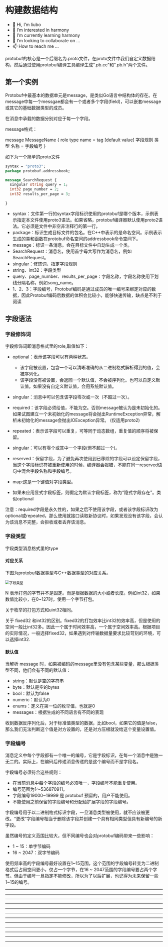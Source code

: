 # 构建数据结构

* 👋 Hi, I’m liubo
* 👀 I’m interested in harmony
* 🌱 I’m currently learning harmony
* 💞️ I’m looking to collaborate on ...
* 📫 How to reach me ...



protobuf的核心是一个后缀名为.proto文件，在proto文件中我们自定义数据结构，然后通过使用protobuf编译工具编译生成".pb.cc"和".pb.h"两个文件。

## 第一个实例

Protobuf中最基本的数据单元是message，是类似Go语言中结构体的存在。在message中每一个messgae都会有一个或者多个字段(field)，可以嵌套message或其它的基础数据类型的成员。

在消息中承载的数据分别对应于每一个字段。

message格式：

message MessageName {
    role type name = tag [default value]
    字段规则 类型 名称 = 字段编号
}



如下为一个简单的proto文件

```protobuf
syntax = "proto3";
package protobuf.addressbook;

message SearchRequest {
  singular string query = 1;
  int32 page_number = 2;
  int32 results_per_page = 3;
  
}
```

- syntax：文件第一行的syntax字段标识使用的protobuf是哪个版本，示例表示指定本文件使用proto3语法。如果省略，protobuf编译器默认使用proto2语法。它必须是文件中非空非注释行的第一行。
- package：标识生成目标文件的包名。在C++中表示的是命名空间。示例表示生成的类和函数在protobuf命名空间的addressbook命令空间下。
- message：标识一条消息。会在目标文件中自动生成一个类。
- SearchRequest：消息名，使用首字母大写作为消息名，例如SearchRequest。
- singular：修饰词，指定字段规则
- string、int32：字段类型
- query、page_number、results_per_page：字段名称，字段名称使用下划线分隔名称，例如song_name。
- 1、2、3：字段编号，Protobuf编码是通过成员的唯一编号来绑定对应的数据，因此Protobuf编码后数据的体积会比较小，能够快速传输，缺点是不利于阅读



## 字段语法

### 字段修饰词

字段修饰词即消息格式里的role,取值如下：

- optional：表示该字段可以有两种状态。
  - 该字段被设置，包含一个可以清晰准确的从二进制格式解析得到的值，会被序列化。
  - 该字段没有被设置，会返回一个默认值，不会被序列化。也可以自定义默认值。如果没有自定义默认值，会用系统默认值。

- singular：消息中可以包含该字段零次或⼀次（不超过⼀次）。
- required：该字段必须给值，不能为空。否则message被认为是未初始化的。如果试图建立一个未初始化的message将会抛出RuntimeException异常，解析未初始化的message会抛出IOException异常。 (仅适用proto2)
- repeated：表示该字段可以重复，可等同于动态数组，重复值的顺序将被保留。
- singular：可以有零个或其中一个字段(但不超过一个)。
- reserved：保留字段，为了避免再次使用到已移除的字段可以设定保留字段，当这个字段标识符被重新使用的时候，编译器会报错，不能在同一reserved语句中混合字段名称和字段编号。
- map:这是一个键值对字段类型。
- 如果未应用显式字段标签，则假定为默认字段标签，称为“隐式字段存在”。类似optional

注意：required字段是永久性的，如果之后不使用该字段，或者该字段标识改为optional或repeated，那么使用就接口读取新协议时，如果发现没有该字段，会认为该消息不完整，会拒收或者丢弃该消息。





### 字段类型

字段类型消息格式里的type

#### 对应关系

下图为protobuf数据类型与C++数据类型的对应关系。



<img src="/home/liubo/00-liubo/project_my/Protobuf_tutorial/picture/字段类型.png" alt="字段类型" style="zoom:80%;" />



N 表示打包的字节并不是固定。而是根据数据的大小或者长度。例如int32，如果数值比较小，在0~127时，使用一个字节打包。

关于枚举的打包方式和uint32相同。

关于 fixed32  和int32的区别。fixed32的打包效率比int32的效率高，但是使用的空间一般比int32多。因此一个属于时间效率高，一个属于空间效率高。根据项目的实际情况，一般选择fixed32，如果遇到对传输数据量要求比较苛刻的环境，可以选择int32.

#### 默认值

当解析 message 时，如果被编码的message里没有包含某些变量，那么根据类型不同，他们会有不同的默认值：

- string：默认是空的字符串
- byte：默认是空的bytes
- bool：默认为false
- numeric：默认为0
- enums：定义在第一位的枚举值，也就是0
- messages：根据生成的不同语言有不同的表现



收到数据反序列化后，对于标准值类型的数据，比如bool，如果它的值是false，那么我们无法判断这个值是对方设置的，还是对方压根就没给这个变量设置值。





### 字段编号

消息定义中每个字段都有一个唯一的编号，它是字段标识，在每一个消息中是独一无二的。实际上，在编码后传递消息传递的是这个编号而不是字段名。

字段编号必须符合这些规则：

- 在当前消息中每个字段的编号必须唯一，字段编号不能重复使用。
- 编号范围为1～536870911。
- 字段编号19000~19999 是 protobuf 预留的，用户不能使用。
- 不能使用之前保留的字段编号和分配给扩展字段的字段编号。



字段编号用于以二进制格式标识字段，一旦消息类型被使用，就不应该被更改。“更改”字段编号相当于删除该字段并创建一个具有相同类型但具有新编号的新字段。



虽然编号的定义范围比较大，但不同编号也会对protobuf编码带来一些影响：

- 1 ~ 15：单字节编码
- 16 ~ 2047：双字节编码

使用频率高的字段编号最好设置在1~15范围，这个范围的字段编号转变为二进制格式后占用空间更小，仅占一个字节，在16 ~ 2047范围的字段编号要占两个字节。但由于编号一旦指定不能修改，所以为了以后扩展，也记得为未来保留一些1~15的编号。







---
---
---
---
---
---
---
---
---
---
---
---

